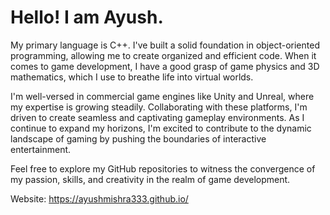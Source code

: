 ﻿# Hello! I am Ayush.

My primary language is C++. I've built a solid foundation in object-oriented programming, allowing me to create organized and efficient code. When it comes to game development, I have a good grasp of game physics and 3D mathematics, which I use to breathe life into virtual worlds.

I'm well-versed in commercial game engines like Unity and Unreal, where my expertise is growing steadily. Collaborating with these platforms, I'm driven to create seamless and captivating gameplay environments. As I continue to expand my horizons, I'm excited to contribute to the dynamic landscape of gaming by pushing the boundaries of interactive entertainment.

Feel free to explore my GitHub repositories to witness the convergence of my passion, skills, and creativity in the realm of game development.

Website: https://ayushmishra333.github.io/
